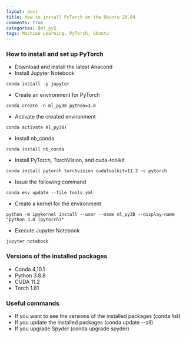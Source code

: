 ```yaml
---
layout: post
title: How to install PyTorch on the Ubuntu 20.04
comments: true
categories: [ml_py]
tags: Machine Learning, PyTorch, Ubuntu
---
```


### How to install and set up PyTorch

- Download and install the latest Anacond
- Install Jupyter Notebook

```
conda install -y jupyter
```

- Create an environment for PyTorch

```
conda create -n ml_py38 python=3.8
```

- Activate the created environment

```
conda activate ml_py38)
```

- Install nb_conda

```
conda install nb_conda
```

- Install PyTorch, TorchVision, and cuda-toolkit


```
conda install pytorch torchvision cudatoolkit=11.2 -c pytorch
```

- Issue the following command

```
conda env update --file tools.yml
```

- Create a kernel for the environment

```
python -m ipykernel install --user --name ml_py38 --display-name "python 3.8 (pytorch)"
```

- Execute Jupyter Notebook

```
jupyter notebook
```

### Versions of the installed packages

- Conda 4,10.1
- Python 3.8.8
- CUDA 11.2
- Torch 1.81

### Useful commands

- If you want to see the versions of the installed packages (conda list)
- If you update the installed packages (conda update --all)
- If you upgrade Spyder (conda upgrade spyder)

